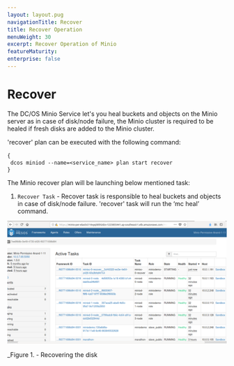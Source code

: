 ```yaml
---
layout: layout.pug
navigationTitle: Recover
title: Recover Operation
menuWeight: 30
excerpt: Recover Operation of Minio
featureMaturity:
enterprise: false
---
```


# Recover

The DC/OS Minio Service let's you heal buckets and objects on the Minio server as in case of disk/node failure, the Minio cluster is required to be healed if fresh disks are added to the Minio cluster. 

'recover' plan can be executed with the following command:
```shell
{
 dcos miniod --name=<service_name> plan start recover
}
```
The Minio recover plan will be launching below mentioned task:

1. `Recover Task` -  Recover task is responsible to heal buckets and objects in case of disk/node failure. 'recover' task will run the ‘mc heal’ command.

[<img src="../../img/Recover.png" alt="Recover" width="800"/>](../../img/Recover.png)

   _Figure 1. - Recovering the disk 
